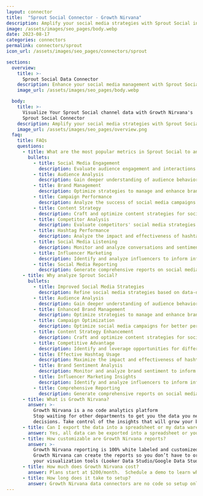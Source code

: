 ```yaml
---
layout: connector
title:  "Sprout Social Connector - Growth Nirvana"
description: Amplify your social media strategies with Sprout Social integration, gaining actionable insights from social media data analysis.
image: /assets/images/seo_pages/body.webp
date: 2023-08-17
categories: connectors
permalink: connectors/sprout
icon_url: /assets/images/seo_pages/connectors/sprout

sections:
  overview:
    title: >-
      Sprout Social Data Connector
    description: Enhance your social media management with Sprout Social integration. Seamlessly merge marketing data, unlocking insights that shape social media strategies, audience analysis, and brand management.
    image_url: /assets/images/seo_pages/body.webp

  body:
    title: >-
      Visualize Your Sprout Social channel data with Growth Nirvana's
      Sprout Social Connector
    description: Amplify your social media strategies with Sprout Social integration, gaining actionable insights from social media data analysis.
    image_url: /assets/images/seo_pages/overview.png
  faq:
    title: FAQs
    questions:
      - title: What are the most popular metrics in Sprout Social to analyze?
        bullets:
          - title: Social Media Engagement
            description: Evaluate audience engagement and interactions on social media platforms.
          - title: Audience Analysis
            description: Gain deeper understanding of audience behavior and preferences.
          - title: Brand Management
            description: Optimize strategies to manage and enhance brand reputation.
          - title: Campaign Performance
            description: Analyze the success of social media campaigns and identify areas for improvement.
          - title: Content Strategy
            description: Craft and optimize content strategies for social media platforms.
          - title: Competitor Analysis
            description: Evaluate competitors' social media strategies and identify opportunities for differentiation.
          - title: Hashtag Performance
            description: Analyze the impact and effectiveness of hashtags in social media campaigns.
          - title: Social Media Listening
            description: Monitor and analyze conversations and sentiment around your brand on social media.
          - title: Influencer Marketing
            description: Identify and analyze influencers to inform influencer marketing strategies.
          - title: Social Media Reporting
            description: Generate comprehensive reports on social media performance and key metrics.
      - title: Why analyze Sprout Social?
        bullets:
          - title: Improved Social Media Strategies
            description: Refine social media strategies based on data-driven insights.
          - title: Audience Analysis
            description: Gain deeper understanding of audience behavior and preferences.
          - title: Enhanced Brand Management
            description: Optimize strategies to manage and enhance brand reputation.
          - title: Campaign Optimization
            description: Optimize social media campaigns for better performance.
          - title: Content Strategy Enhancement
            description: Craft and optimize content strategies for social media platforms.
          - title: Competitive Advantage
            description: Identify and leverage opportunities for differentiation from competitors.
          - title: Effective Hashtag Usage
            description: Maximize the impact and effectiveness of hashtags in social media campaigns.
          - title: Brand Sentiment Analysis
            description: Monitor and analyze brand sentiment to inform brand management strategies.
          - title: Influencer Marketing Insights
            description: Identify and analyze influencers to inform influencer marketing strategies.
          - title: Comprehensive Reporting
            description: Generate comprehensive reports on social media performance and key metrics.
      - title: What is Growth Nirvana?
        answer: >-
          Growth Nirvana is a no code analytics platform 
          Stop waiting for other departments to get you the data you need to make critical business 
          decisions. Take control of the insights that will grow your business.
      - title: Can I export the data into a spreadsheet or my data warehouse?
        answer: Yes, all data can be exported into a spreadsheet or your data warehouse (Google BigQuery, AWS, Snowflake, Azure, etc)
      - title: How customizable are Growth Nirvana reports?
        answer: >-
          Growth Nirvana reporting is 100% white labeled and customized to your specifications.
          Growth Nirvana can create the reports so you don’t have to or you can connect
          your visualization tools (Looker Data Studio/Google Data Studio, Tableau, PowerBI, etc) to Growth Nirvana.
      - title: How much does Growth Nirvana cost?
        answer: Plans start at $200/month.  Schedule a demo to learn what plan is best for you.
      - title: How long does it take to setup?
        answer: Growth Nirvana data connectors are no code so setup only requires a few clicks.
---
```

